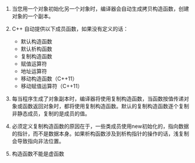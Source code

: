 1. 当您用一个对象初始化另一个对象时，编译器会自动生成拷贝构造函数，创建对象的一个副本。
2. C++ 自动提供以下成员函数，如果没有定义的话：
	- 默认构造函数
	- 默认析构函数
	- 复制构造函数
	- 赋值运算符
	- 地址运算符
	- 移动构造函数（C++11）
	- 移动赋值运算符（C++11）
	
3. 每当程序生成了对象副本时，编译器将使用复制构造函数，当函数按值传递对象或函数返回对象时，都将使用复制构造函数。默认的复制构造函数逐个复制非静态成员，复制的是成员的值。
4. 必须定义复制构造函数的原因在于，一些类成员使用new初始化的，指向数据的指针，而不是数据本身。如果析构函数涉及到析构指针的操作的话，浅复制会导致指向非法位置。
5. 构造函数不能是虚函数